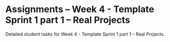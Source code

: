# Assignments – Week 4 - Template Sprint 1 part 1 – Real Projects

Detailed student tasks for Week 4 - Template Sprint 1 part 1 – Real Projects.